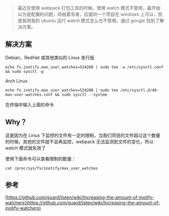 > 最近在使用 webpack 打包工具的时候，使用 watch 模式不管用，最开始以为是配置的问题，将就着写者，后面同一个项目在 windows 上可以，但是我用我的 ubuntu 运行 watch 模式怎么也不管用，通过 google 找到了解决方案。

## 解决方案

Debian，RedHat 或其他类似的 Linux 发行版

```shell
echo fs.inotify.max_user_watches=524288 | sudo tee -a /etc/sysctl.conf && sudo sysctl -p
```

Arch Linux

```shell
echo fs.inotify.max_user_watches=524288 | sudo tee /etc/sysctl.d/40-max-user-watches.conf && sudo sysctl --system
```

在终端中输入上面的命令

## Why？

这是因为在 Linux 下监控的文件有一定的限制，当我们项目的文件超过这个数量的时候，其他的文件就不会再监控，webpack 无法监测到文件的变化，所以 watch 模式就失效了

使用下面命令可以查看限制的数量：

```shell
cat /proc/sys/fs/inotify/max_user_watches
```

## 参考

[https://github.com/guard/listen/wiki/Increasing-the-amount-of-inotify-watchers](https://github.com/guard/listen/wiki/Increasing-the-amount-of-inotify-watchers)
